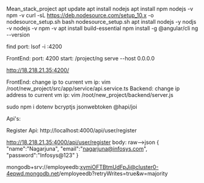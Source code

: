 Mean_stack_project
apt update
apt install nodejs
apt install npm
nodejs -v
npm -v
curl -sL https://deb.nodesource.com/setup_10.x -o nodesource_setup.sh
bash nodesource_setup.sh
apt install nodejs -y
nodjs -v
nodejs -v
npm -v
apt install build-essential
npm install -g @angular/cli
ng --version

find port:  lsof -i :4200

FrontEnd: port: 4200
start: /project/ng serve --host 0.0.0.0


http://18.218.21.35:4200/

FrontEnd: change ip to current vm ip: vim /root/new_project/src/app/service/api.service.ts
Backend: change ip address to current vm ip: vim /root/new_project/backend/server.js

sudo npm i dotenv bcryptjs jsonwebtoken @hapi/joi

Api's:

Register Api:  http://localhost:4000/api/user/register

http://18.218.21.35:4000/api/user/register
body: raw-->json
{
        "name":"Nagarjuna",
	"email":"nagarjuna@infosys.com",
	"password":"Infosys@123"
}

mongodb+srv://employeedb:xymiOFTBtmUdFpJi@cluster0-4epwd.mongodb.net/employeedb?retryWrites=true&w=majority
